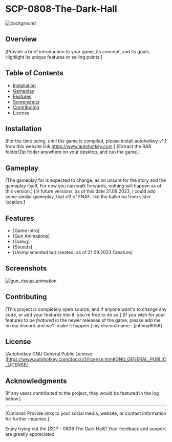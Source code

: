 # SCP-0808-The-Dark-Hall
![background](https://github.com/JohnnYDeveloperAHK/SCP-0808-The-Dark-Hall/assets/11061707/d1328b03-7948-483d-a755-c301541b0ae7)

## Overview

[Provide a brief introduction to your game, its concept, and its goals. Highlight its unique features or selling points.]

## Table of Contents

- [Installation](#installation)
- [Gameplay](#gameplay)
- [Features](#features)
- [Screenshots](#screenshots)
- [Contributing](#contributing)
- [License](#license)

## Installation

[For the time being, until the game is compiled, please install autohotkey v1.1 from this website link https://www.autohotkey.com ]
[Extract the RAR folder/Zip folder anywhere on your desktop, and run the game.]

## Gameplay

[The gameplay for is expected to change, as im unsure for the story and the gameplay itself, For now you can walk forwards, nothing will happen as of this version.]
[In future versions, as of this date 21.09.2023, i could add some similar gameplay, that off of FNAF. like the ballerina from sister location.]

## Features

- [Game Intro]
- [Gun Animations]
- [Dialog]
- [Sounds]
- [Unimplemented but created: as of 21.09.2023 Creature]
  
## Screenshots

![gun_riseup_animation](https://github.com/JohnnYDeveloperAHK/SCP-0808-The-Dark-Hall/assets/11061707/2faa1941-3f6e-4801-8c89-5e4d2072c67e)

## Contributing

[This project is completely open source, and if anyone want's to change any code, or add your features into it, you're free to do so.]
[If you wish for your features to be *featured* in the newer releases of the game, please add me on my discord and we'll make it happen.]
my discord name : [johnny8056]


## License

[Autohotkey GNU General Public License 
[https://www.autohotkey.com/docs/v2/license.htm#GNU_GENERAL_PUBLIC_LICENSE]

## Acknowledgments

[If any users contributed to the project, they would be featured in the log below.]

---

[Optional: Provide links to your social media, website, or contact information for further inquiries.]

Enjoy trying out the [SCP - 0808 The Dark Hall]! Your feedback and support are greatly appreciated.
